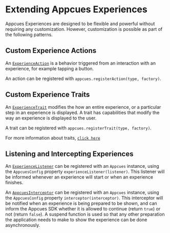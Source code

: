 # Extending Appcues Experiences

Appcues Experiences are designed to be flexible and powerful without requiring any customization. However, customization is possible as part of the following patterns.

## Custom Experience Actions

An [`ExperienceAction`](https://github.com/appcues/appcues-android-sdk/blob/main/appcues/src/main/java/com/appcues/action/ExperienceAction.kt) is a behavior triggered from an interaction with an experience, for example tapping a button.

An action can be registered with `appcues.registerAction(type, factory)`.

## Custom Experience Traits

An [`ExperienceTrait`](https://github.com/appcues/appcues-android-sdk/blob/main/appcues/src/main/java/com/appcues/trait/ExperienceTrait.kt) modifies the how an entire experience, or a particular step in an experience is displayed. A trait has capabilities that modify the way an experience is displayed to the user.

A trait can be registered with `appcues.registerTrait(type, factory)`.

For more information about traits, [`click here`](https://github.com/appcues/appcues-android-sdk/blob/main/docs/Traits.md)


## Listening and Intercepting Experiences

An [`ExperienceListener`](https://github.com/appcues/appcues-android-sdk/blob/main/appcues/src/main/java/com/appcues/ExperienceListener.kt) can be registered with an `Appcues` instance, using the `AppcuesConfig` property `experienceListener(listener)`.  This listener will be informed whenever an experience will start or when an experience finishes.

An [`AppcuesInterceptor`](https://github.com/appcues/appcues-android-sdk/blob/main/appcues/src/main/java/com/appcues/AppcuesInterceptor.kt) can be registered with an `Appcues` instance, using the `AppcuesConfig` property `interceptor(interceptor)`.  This interceptor will be notified when an experience is being prepared to be shown, and can inform the Appcues SDK whether it is allowed to continue (return `true`) or not (return `false`).  A suspend function is used so that any other preparation the application needs to make to show the experience can be done asynchronously.
